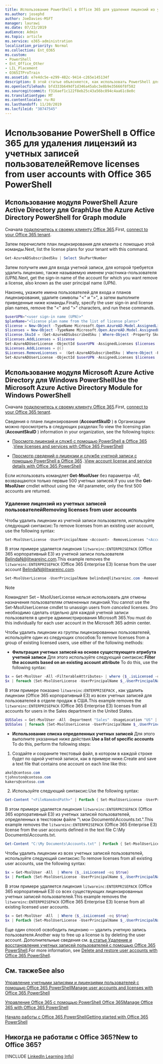 ```yaml
---
title: Использование PowerShell в Office 365 для удаления лицензий из учетных записей пользователей
ms.author: josephd
author: JoeDavies-MSFT
manager: laurawi
ms.date: 07/23/2019
audience: Admin
ms.topic: article
ms.service: o365-administration
localization_priority: Normal
ms.collection: Ent_O365
ms.custom:
- PowerShell
- Ent_Office_Other
- LIL_Placement
- O365ITProTrain
ms.assetid: e7e4dc5e-e299-482c-9414-c265e145134f
description: В этой статье объясняется, как использовать PowerShell для Office 365 для удаления лицензий Office 365, которые ранее были назначены пользователям.
ms.openlocfilehash: bfd333b649df1d346a45abc3e8b9e35666f8f582
ms.sourcegitcommit: f316aef1c122f8eb25c43a56bc894c4aa61c8e0c
ms.translationtype: MT
ms.contentlocale: ru-RU
ms.lasthandoff: 11/20/2019
ms.locfileid: "38747545"
---
```

# <a name="remove-licenses-from-user-accounts-with-office-365-powershell"></a><span data-ttu-id="c8304-103">Использование PowerShell в Office 365 для удаления лицензий из учетных записей пользователей</span><span class="sxs-lookup"><span data-stu-id="c8304-103">Remove licenses from user accounts with Office 365 PowerShell</span></span>

## <a name="use-the-azure-active-directory-powershell-for-graph-module"></a><span data-ttu-id="c8304-104">Использование модуля PowerShell Azure Active Directory для Graph</span><span class="sxs-lookup"><span data-stu-id="c8304-104">Use the Azure Active Directory PowerShell for Graph module</span></span>

<span data-ttu-id="c8304-105">Сначала [подключитесь к своему клиенту Office 365](connect-to-office-365-powershell.md#connect-with-the-azure-active-directory-powershell-for-graph-module).</span><span class="sxs-lookup"><span data-stu-id="c8304-105">First, [connect to your Office 365 tenant](connect-to-office-365-powershell.md#connect-with-the-azure-active-directory-powershell-for-graph-module).</span></span>
  

<span data-ttu-id="c8304-106">Затем перечислите план лицензирования для клиента с помощью этой команды.</span><span class="sxs-lookup"><span data-stu-id="c8304-106">Next, list the license plans for your tenant with this command.</span></span>

```powershell
Get-AzureADSubscribedSku | Select SkuPartNumber
```

<span data-ttu-id="c8304-107">Затем получите имя для входа учетной записи, для которой требуется удалить лицензию, также называемую именем участника-пользователя (UPN).</span><span class="sxs-lookup"><span data-stu-id="c8304-107">Next, get the sign-in name of the account for which you want remove a license, also known as the user principal name (UPN).</span></span>

<span data-ttu-id="c8304-108">Наконец, укажите имена пользователей для входа и планов лицензирования, удалите символы "<" и ">", а затем выполните приведенные ниже команды.</span><span class="sxs-lookup"><span data-stu-id="c8304-108">Finally, specify the user sign-in and license plan names, remove the "<" and ">" characters, and run these commands.</span></span>

```powershell
$userUPN="<user sign-in name (UPN)>"
$planName="<license plan name from the list of license plans>"
$license = New-Object -TypeName Microsoft.Open.AzureAD.Model.AssignedLicense
$licenses = New-Object -TypeName Microsoft.Open.AzureAD.Model.AssignedLicenses
$license.SkuId = (Get-AzureADSubscribedSku | Where-Object -Property SkuPartNumber -Value $planName -EQ).SkuID
$licenses.AddLicenses = $license
Set-AzureADUserLicense -ObjectId $userUPN -AssignedLicenses $licenses
$Licenses.AddLicenses = @()
$Licenses.RemoveLicenses =  (Get-AzureADSubscribedSku | Where-Object -Property SkuPartNumber -Value $planName -EQ).SkuID
Set-AzureADUserLicense -ObjectId $userUPN -AssignedLicenses $licenses
```

## <a name="use-the-microsoft-azure-active-directory-module-for-windows-powershell"></a><span data-ttu-id="c8304-109">Использование модуля Microsoft Azure Active Directory для Windows PowerShell</span><span class="sxs-lookup"><span data-stu-id="c8304-109">Use the Microsoft Azure Active Directory Module for Windows PowerShell</span></span>

<span data-ttu-id="c8304-110">Сначала [подключитесь к своему клиенту Office 365](connect-to-office-365-powershell.md#connect-with-the-microsoft-azure-active-directory-module-for-windows-powershell).</span><span class="sxs-lookup"><span data-stu-id="c8304-110">First, [connect to your Office 365 tenant](connect-to-office-365-powershell.md#connect-with-the-microsoft-azure-active-directory-module-for-windows-powershell).</span></span>

   
<span data-ttu-id="c8304-111">Сведения о плане лицензирования (**AccountSkuID** ) в Организации можно просмотреть в следующих разделах:</span><span class="sxs-lookup"><span data-stu-id="c8304-111">To view the licensing plan (**AccountSkuID** ) information in your organization, see the following topics:</span></span>
    
  - <span data-ttu-id="c8304-112">[Просмотр лицензий и служб с помощью PowerShell в Office 365](view-licenses-and-services-with-office-365-powershell.md) .</span><span class="sxs-lookup"><span data-stu-id="c8304-112">[View licenses and services with Office 365 PowerShell](view-licenses-and-services-with-office-365-powershell.md)</span></span>
    
  - <span data-ttu-id="c8304-113">[Просмотр сведений о лицензии и службе учетной записи с помощью PowerShell в Office 365](view-account-license-and-service-details-with-office-365-powershell.md) .</span><span class="sxs-lookup"><span data-stu-id="c8304-113">[View account license and service details with Office 365 PowerShell](view-account-license-and-service-details-with-office-365-powershell.md)</span></span>
    
<span data-ttu-id="c8304-114">Если использовать командлет **Get-MsolUser** без параметра _-All_, возвращаются только первые 500 учетных записей.</span><span class="sxs-lookup"><span data-stu-id="c8304-114">If you use the **Get-MsolUser** cmdlet without using the _-All_ parameter, only the first 500 accounts are returned.</span></span>
    
### <a name="removing-licenses-from-user-accounts"></a><span data-ttu-id="c8304-115">Удаление лицензий из учетных записей пользователей</span><span class="sxs-lookup"><span data-stu-id="c8304-115">Removing licenses from user accounts</span></span>

<span data-ttu-id="c8304-116">Чтобы удалить лицензии из учетной записи пользователя, используйте следующий синтаксис:</span><span class="sxs-lookup"><span data-stu-id="c8304-116">To remove licenses from an existing user account, use the following syntax:</span></span>
  
```powershell
Set-MsolUserLicense -UserPrincipalName <Account> -RemoveLicenses "<AccountSkuId1>", "<AccountSkuId2>"...
```

<span data-ttu-id="c8304-117">В этом примере удаляется лицензия `litwareinc:ENTERPRISEPACK` (Office 365 корпоративный E3) из учетной записи пользователя BelindaN@litwareinc.com.</span><span class="sxs-lookup"><span data-stu-id="c8304-117">This example removes the `litwareinc:ENTERPRISEPACK` (Office 365 Enterprise E3) license from the user account BelindaN@litwareinc.com.</span></span>
  
```powershell
Set-MsolUserLicense -UserPrincipalName belindan@litwareinc.com -RemoveLicenses "litwareinc:ENTERPRISEPACK"
```

>[!Note]
><span data-ttu-id="c8304-118">Командлет Set – MsolUserLicense нельзя использовать для отмены назначения пользователям *отмененных* лицензий.</span><span class="sxs-lookup"><span data-stu-id="c8304-118">You cannot use the Set-MsolUserLicense cmdlet to unassign users from *canceled* licenses.</span></span> <span data-ttu-id="c8304-119">Это необходимо сделать отдельно для каждой учетной записи пользователя в центре администрирования Microsoft 365.</span><span class="sxs-lookup"><span data-stu-id="c8304-119">You must do this individually for each user account in the Microsoft 365 admin center.</span></span>
>

<span data-ttu-id="c8304-120">Чтобы удалить лицензии из группы лицензированных пользователей, используйте один из следующих способов:</span><span class="sxs-lookup"><span data-stu-id="c8304-120">To remove licenses from a group of existing licensed users, use either of the following methods:</span></span>
  
- <span data-ttu-id="c8304-121">**Фильтрация учетных записей на основе существующего атрибута учетной записи** Для этого используйте следующий синтаксис:</span><span class="sxs-lookup"><span data-stu-id="c8304-121">**Filter the accounts based on an existing account attribute** To do this, use the following syntax:</span></span>
    
```powershell
$x = Get-MsolUser -All <FilterableAttributes> | where {$_.isLicensed -eq $true}
$x | foreach {Set-MsolUserLicense -UserPrincipalName $_.UserPrincipalName -RemoveLicenses "<AccountSkuId1>", "<AccountSkuId2>"...}
```

<span data-ttu-id="c8304-122">В этом примере показано `litwareinc:ENTERPRISEPACK` , как удалить лицензии (Office 365 корпоративный E3) из всех учетных записей для пользователей в отделе продаж в США.</span><span class="sxs-lookup"><span data-stu-id="c8304-122">This example removes the  `litwareinc:ENTERPRISEPACK` (Office 365 Enterprise E3) licenses from all accounts for users in the Sales department in the United States.</span></span>
    
```powershell
$USSales = Get-MsolUser -All -Department "Sales" -UsageLocation "US" | where {$_.isLicensed -eq $true}
$USSales | foreach {Set-MsolUserLicense -UserPrincipalName $_.UserPrincipalName -RemoveLicenses "litwareinc:ENTERPRISEPACK"}
```

- <span data-ttu-id="c8304-123">**Использование списка определенных учетных записей** Для этого выполните указанные ниже действия.</span><span class="sxs-lookup"><span data-stu-id="c8304-123">**Use a list of specific accounts** To do this, perform the following steps:</span></span>
    
1. <span data-ttu-id="c8304-124">Создайте и сохраните текстовый файл, в котором в каждой строке будет по одной учетной записи, как в примере ниже.</span><span class="sxs-lookup"><span data-stu-id="c8304-124">Create and save a text file that contains one account on each line like this:</span></span>
    
  ```powershell
akol@contoso.com
tjohnston@contoso.com
kakers@contoso.com
  ```

2. <span data-ttu-id="c8304-125">Используйте следующий синтаксис:</span><span class="sxs-lookup"><span data-stu-id="c8304-125">Use the following syntax:</span></span>
    
  ```powershell
  Get-Content "<FileNameAndPath>" | ForEach { Set-MsolUserLicense -UserPrincipalName $_ -RemoveLicenses "<AccountSkuId1>", "<AccountSkuId2>"... }
  ```

<span data-ttu-id="c8304-126">В этом примере удаляется лицензия `litwareinc:ENTERPRISEPACK` (Office 365 корпоративный E3) из учетных записей пользователей, определенных в текстовом файле "\ мои Documents\Accounts.txt.".</span><span class="sxs-lookup"><span data-stu-id="c8304-126">This example removes the  `litwareinc:ENTERPRISEPACK` (Office 365 Enterprise E3) license from the user accounts defined in the text file C:\My Documents\Accounts.txt.</span></span>
    
  ```powershell
  Get-Content "C:\My Documents\Accounts.txt" | ForEach { Set-MsolUserLicense -UserPrincipalName $_ -RemoveLicenses "litwareinc:ENTERPRISEPACK" }
  ```

<span data-ttu-id="c8304-127">Чтобы удалить лицензии из всех учетных записей пользователей, используйте следующий синтаксис:</span><span class="sxs-lookup"><span data-stu-id="c8304-127">To remove licenses from all existing user accounts, use the following syntax:</span></span>
  
```powershell
$x = Get-MsolUser -All  | Where {$_.isLicensed -eq $true}
$x | ForEach {Set-MsolUserLicense -UserPrincipalName $_.UserPrincipalName -RemoveLicenses "<AccountSkuId1>", "<AccountSkuId2>"...}
```

<span data-ttu-id="c8304-128">В этом примере удаляется лицензия `litwareinc:ENTERPRISEPACK` (Office 365 корпоративный E3) со всех существующих лицензированных учетных записей пользователей.</span><span class="sxs-lookup"><span data-stu-id="c8304-128">This example removes the  `litwareinc:ENTERPRISEPACK` (Office 365 Enterprise E3) license from all existing licensed user accounts.</span></span>
  
```powershell
$x = Get-MsolUser -All  | Where {$_.isLicensed -eq $true}
$x | ForEach {Set-MsolUserLicense -UserPrincipalName $_.UserPrincipalName -RemoveLicenses "litwareinc:ENTERPRISEPACK"}
```

<span data-ttu-id="c8304-129">Еще один способ освободить лицензию — удалить учетную запись пользователя.</span><span class="sxs-lookup"><span data-stu-id="c8304-129">Another way to free up a license is by deleting the user account.</span></span> <span data-ttu-id="c8304-130">Дополнительные сведения см. [в статье Удаление и восстановление учетных записей пользователей с помощью Office 365 PowerShell](delete-and-restore-user-accounts-with-office-365-powershell.md).</span><span class="sxs-lookup"><span data-stu-id="c8304-130">For more information, see [Delete and restore user accounts with Office 365 PowerShell](delete-and-restore-user-accounts-with-office-365-powershell.md).</span></span>
  
## <a name="see-also"></a><span data-ttu-id="c8304-131">См. также</span><span class="sxs-lookup"><span data-stu-id="c8304-131">See also</span></span>

[<span data-ttu-id="c8304-132">Управление учетными записями и лицензиями пользователей с помощью Office 365 PowerShell</span><span class="sxs-lookup"><span data-stu-id="c8304-132">Manage user accounts and licenses with Office 365 PowerShell</span></span>](manage-user-accounts-and-licenses-with-office-365-powershell.md)
  
[<span data-ttu-id="c8304-133">Управление Office 365 с помощью PowerShell Office 365</span><span class="sxs-lookup"><span data-stu-id="c8304-133">Manage Office 365 with Office 365 PowerShell</span></span>](manage-office-365-with-office-365-powershell.md)
  
[<span data-ttu-id="c8304-134">Начало работы с Office 365 PowerShell</span><span class="sxs-lookup"><span data-stu-id="c8304-134">Getting started with Office 365 PowerShell</span></span>](getting-started-with-office-365-powershell.md)

    
## <a name="new-to-office-365"></a><span data-ttu-id="c8304-135">Никогда не работали с Office 365?</span><span class="sxs-lookup"><span data-stu-id="c8304-135">New to Office 365?</span></span>

[!INCLUDE [LinkedIn Learning Info](../common/office/linkedin-learning-info.md)]
   

